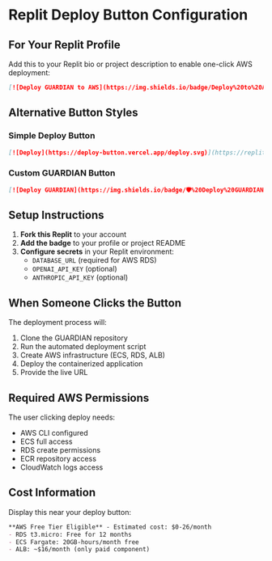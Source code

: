 # Replit Deploy Button Configuration

## For Your Replit Profile

Add this to your Replit bio or project description to enable one-click AWS deployment:

```markdown
[![Deploy GUARDIAN to AWS](https://img.shields.io/badge/Deploy%20to%20AWS-FF9900?style=for-the-badge&logo=amazon-aws&logoColor=white)](https://replit.com/@your-username/guardian-quantum-assessment?v=1)
```

## Alternative Button Styles

### Simple Deploy Button
```markdown
[![Deploy](https://deploy-button.vercel.app/deploy.svg)](https://replit.com/@your-username/guardian-quantum-assessment)
```

### Custom GUARDIAN Button
```markdown
[![Deploy GUARDIAN](https://img.shields.io/badge/🛡️%20Deploy%20GUARDIAN-blue?style=for-the-badge)](https://replit.com/@your-username/guardian-quantum-assessment)
```

## Setup Instructions

1. **Fork this Replit** to your account
2. **Add the badge** to your profile or project README
3. **Configure secrets** in your Replit environment:
   - `DATABASE_URL` (required for AWS RDS)
   - `OPENAI_API_KEY` (optional)
   - `ANTHROPIC_API_KEY` (optional)

## When Someone Clicks the Button

The deployment process will:
1. Clone the GUARDIAN repository
2. Run the automated deployment script
3. Create AWS infrastructure (ECS, RDS, ALB)
4. Deploy the containerized application
5. Provide the live URL

## Required AWS Permissions

The user clicking deploy needs:
- AWS CLI configured
- ECS full access
- RDS create permissions
- ECR repository access
- CloudWatch logs access

## Cost Information

Display this near your deploy button:
```markdown
**AWS Free Tier Eligible** - Estimated cost: $0-26/month
- RDS t3.micro: Free for 12 months
- ECS Fargate: 20GB-hours/month free
- ALB: ~$16/month (only paid component)
```